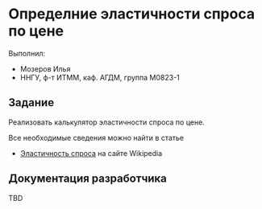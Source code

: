 # Определние эластичности спроса по цене

Выполнил:

 - Мозеров Илья
 - ННГУ, ф-т ИТММ, каф. АГДМ, группа M0823-1

## Задание

Реализовать калькулятор эластичности спроса по цене.

Все необходимые сведения можно найти в статье
 - [Эластичность спроса](https://ru.wikipedia.org/wiki/%D0%AD%D0%BB%D0%B0%D1%81%D1%82%D0%B8%D1%87%D0%BD%D0%BE%D1%81%D1%82%D1%8C_%D1%81%D0%BF%D1%80%D0%BE%D1%81%D0%B0) на сайте Wikipedia

## Документация разработчика

TBD
